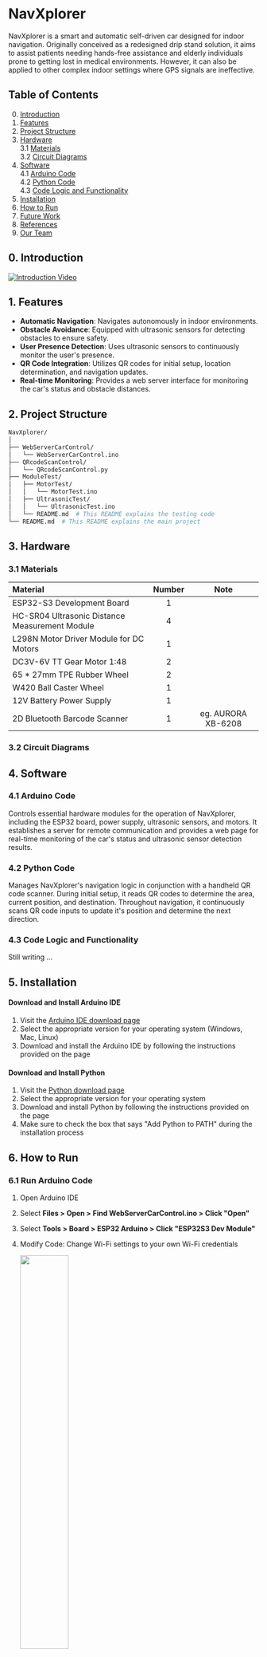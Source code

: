 # NavXplorer
NavXplorer is a smart and automatic self-driven car designed for indoor navigation. Originally conceived as a redesigned drip stand solution, it aims to assist patients needing hands-free assistance and elderly individuals prone to getting lost in medical environments. However, it can also be applied to other complex indoor settings where GPS signals are ineffective.

## Table of Contents
0. [Introduction](#0-introduction)
1. [Features](#1-features)
2. [Project Structure](#2-project-structure)
3. [Hardware](#3-hardware) <br>
   3.1 [Materials](#31-materials) <br>
   3.2 [Circuit Diagrams](#32-circuit-diagrams)
4. [Software](#4-software) <br>
   4.1 [Arduino Code](#41-arduino-code) <br>
   4.2 [Python Code](#42-python-code) <br>
   4.3 [Code Logic and Functionality](#43-code-logic-and-functionality)
5. [Installation](#5-installation)
6. [How to Run](#6-how-to-run)
7. [Future Work](#7-Future-Work)
8. [References](#8-References)
9. [Our Team](#9-our-team)

## 0. Introduction
[![Introduction Video](https://img.youtube.com/vi/5Z55hOexmpI/0.jpg)](https://www.youtube.com/watch?v=5Z55hOexmpI)

## 1. Features
- **Automatic Navigation**:  Navigates autonomously in indoor environments.
- **Obstacle Avoidance**: Equipped with ultrasonic sensors for detecting obstacles to ensure safety.
- **User Presence Detection**: Uses ultrasonic sensors to continuously monitor the user's presence.
- **QR Code Integration**: Utilizes QR codes for initial setup, location determination, and navigation updates.
- **Real-time Monitoring**: Provides a web server interface for monitoring the car's status and obstacle distances.

## 2. Project Structure
```bash
NavXplorer/
│
├── WebServerCarControl/
│   └── WebServerCarControl.ino
├── QRcodeScanControl/
│   └── QRcodeScanControl.py
├── ModuleTest/
│   ├── MotorTest/
│   │   └── MotorTest.ino
│   ├── UltrasonicTest/
│   │   └── UltrasonicTest.ino
│   └── README.md  # This README explains the testing code
└── README.md  # This README explains the main project
```

## 3. Hardware
### 3.1 Materials
| Material | Number | Note
|:-|:-:|:-:|
| ESP32-S3 Development Board | 1 | |
| HC-SR04 Ultrasonic Distance Measurement Module | 4 | |
| L298N Motor Driver Module for DC Motors| 1 | |
| DC3V-6V TT Gear Motor 1:48 | 2 | |
| 65 * 27mm TPE Rubber Wheel | 2 | |
| W420 Ball Caster Wheel | 1 | |
| 12V Battery Power Supply | 1 | |
| 2D Bluetooth Barcode Scanner | 1 | eg. AURORA XB-6208 |

### 3.2 Circuit Diagrams

## 4. Software

### 4.1 Arduino Code
Controls essential hardware modules for the operation of NavXplorer, including the ESP32 board, power supply, ultrasonic sensors, and motors. It establishes a server for remote communication and provides a web page for real-time monitoring of the car's status and ultrasonic sensor detection results.

### 4.2 Python Code
Manages NavXplorer's navigation logic in conjunction with a handheld QR code scanner. During initial setup, it reads QR codes to determine the area, current position, and destination. Throughout navigation, it continuously scans QR code inputs to update it's position and determine the next direction.

### 4.3 Code Logic and Functionality
Still writing ...

## 5. Installation
#### Download and Install Arduino IDE
1. Visit the [Arduino IDE download page](https://support.arduino.cc/hc/en-us/articles/360019833020-Download-and-install-Arduino-IDE)
2. Select the appropriate version for your operating system (Windows, Mac, Linux)
3. Download and install the Arduino IDE by following the instructions provided on the page
   
#### Download and Install Python
1. Visit the [Python download page](https://www.python.org/downloads/)
2. Select the appropriate version for your operating system
3. Download and install Python by following the instructions provided on the page
4. Make sure to check the box that says "Add Python to PATH" during the installation process

## 6. How to Run

### 6.1 Run Arduino Code

1. Open Arduino IDE
2. Select **Files > Open > Find WebServerCarControl.ino > Click "Open"**
3. Select **Tools > Board > ESP32 Arduino > Click "ESP32S3 Dev Module"**
4. Modify Code: Change Wi-Fi settings to your own Wi-Fi credentials <br>

   <img src="https://github.com/shih1999/NavXplorer/assets/65940533/e864bceb-431a-4aa1-a12c-3b27ecb59cf9" width=45% height=45%>
6. Connect ESP32 to your computer by USB cable
7. Click the upload (right arrow) button to upload the code <br>

   <img src="https://github.com/shih1999/NavXplorer/assets/65940533/aeebbb4c-8600-474a-a21a-1c92b6261cc5" width=45% height=45%>
9. Wait for the upload to finish
10. Open Serial Monitor (baud rate set to 115200)

### 6.2 Run Python Code

1. Open **QRcodeScanControl.py**
2. Modify Code: Change IP to the ip address obtained from the Serial Monitor

   <img src="https://github.com/shih1999/NavXplorer/assets/65940533/6a31f012-ea4a-4b93-9291-a7b80b213ab9" width=45% height=45%>

4. Navigate to the correct directory
   
   ```bash
   cd path_to_directory
   ```
5. Run
   
   ```bash
   python QRcodeScanControl.py
   ```

## 8. Future Work

## 7. References
- Arduino Official Website <br>
  https://www.arduino.cc/
- Freenove ESP32 S3 WROOM Board <br>
  https://github.com/Freenove/Freenove_ESP32_S3_WROOM_Board
- HC-SR04 Datasheet <br>
  https://pdf1.alldatasheet.com/datasheet-pdf/view/1132203/ETC2/HC-SR04.html
- L298N Datasheet <br>
  https://pdf1.alldatasheet.com/datasheet-pdf/view/22440/STMICROELECTRONICS/L298N.html
- ChatGPT - OpenAI <br>
  https://chatgpt.com/

## 9. Our Team

#### Team Members
- **Yvonne Chen** (GitHub: [@yvonne-chen-0813](https://github.com/yvonne-chen-0813))
- **Shih-Jieh Chen** (GitHub: [@shih1999](https://github.com/shih1999))


#### Special Thanks

- **TA 仲耘** for providing the AI path planning idea

- **TA 致嘉** for providing the 2D Barcode Scanner idea


